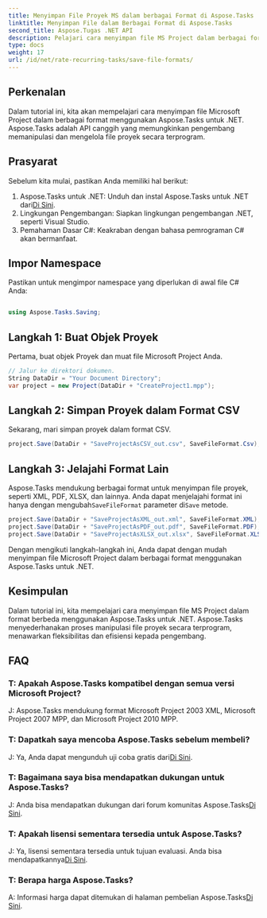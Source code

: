 ```yaml
---
title: Menyimpan File Proyek MS dalam berbagai Format di Aspose.Tasks
linktitle: Menyimpan File dalam Berbagai Format di Aspose.Tasks
second_title: Aspose.Tugas .NET API
description: Pelajari cara menyimpan file MS Project dalam berbagai format menggunakan Aspose.Tasks untuk .NET. Langkah mudah untuk manajemen proyek yang efisien.
type: docs
weight: 17
url: /id/net/rate-recurring-tasks/save-file-formats/
---
```

## Perkenalan
Dalam tutorial ini, kita akan mempelajari cara menyimpan file Microsoft Project dalam berbagai format menggunakan Aspose.Tasks untuk .NET. Aspose.Tasks adalah API canggih yang memungkinkan pengembang memanipulasi dan mengelola file proyek secara terprogram.
## Prasyarat
Sebelum kita mulai, pastikan Anda memiliki hal berikut:
1.  Aspose.Tasks untuk .NET: Unduh dan instal Aspose.Tasks untuk .NET dari[Di Sini](https://releases.aspose.com/tasks/net/).
2. Lingkungan Pengembangan: Siapkan lingkungan pengembangan .NET, seperti Visual Studio.
3. Pemahaman Dasar C#: Keakraban dengan bahasa pemrograman C# akan bermanfaat.

## Impor Namespace
Pastikan untuk mengimpor namespace yang diperlukan di awal file C# Anda:
```csharp

using Aspose.Tasks.Saving;
```
## Langkah 1: Buat Objek Proyek
Pertama, buat objek Proyek dan muat file Microsoft Project Anda.
```csharp
// Jalur ke direktori dokumen.
String DataDir = "Your Document Directory";
var project = new Project(DataDir + "CreateProject1.mpp");
```
## Langkah 2: Simpan Proyek dalam Format CSV
Sekarang, mari simpan proyek dalam format CSV. 
```csharp
project.Save(DataDir + "SaveProjectAsCSV_out.csv", SaveFileFormat.Csv);
```
## Langkah 3: Jelajahi Format Lain
 Aspose.Tasks mendukung berbagai format untuk menyimpan file proyek, seperti XML, PDF, XLSX, dan lainnya. Anda dapat menjelajahi format ini hanya dengan mengubah`SaveFileFormat` parameter di`Save` metode.
```csharp
project.Save(DataDir + "SaveProjectAsXML_out.xml", SaveFileFormat.XML);
project.Save(DataDir + "SaveProjectAsPDF_out.pdf", SaveFileFormat.PDF);
project.Save(DataDir + "SaveProjectAsXLSX_out.xlsx", SaveFileFormat.XLSX);
```
Dengan mengikuti langkah-langkah ini, Anda dapat dengan mudah menyimpan file Microsoft Project dalam berbagai format menggunakan Aspose.Tasks untuk .NET.

## Kesimpulan
Dalam tutorial ini, kita mempelajari cara menyimpan file MS Project dalam format berbeda menggunakan Aspose.Tasks untuk .NET. Aspose.Tasks menyederhanakan proses manipulasi file proyek secara terprogram, menawarkan fleksibilitas dan efisiensi kepada pengembang.
## FAQ
### T: Apakah Aspose.Tasks kompatibel dengan semua versi Microsoft Project?
J: Aspose.Tasks mendukung format Microsoft Project 2003 XML, Microsoft Project 2007 MPP, dan Microsoft Project 2010 MPP.
### T: Dapatkah saya mencoba Aspose.Tasks sebelum membeli?
 J: Ya, Anda dapat mengunduh uji coba gratis dari[Di Sini](https://releases.aspose.com/).
### T: Bagaimana saya bisa mendapatkan dukungan untuk Aspose.Tasks?
J: Anda bisa mendapatkan dukungan dari forum komunitas Aspose.Tasks[Di Sini](https://forum.aspose.com/c/tasks/15).
### T: Apakah lisensi sementara tersedia untuk Aspose.Tasks?
 J: Ya, lisensi sementara tersedia untuk tujuan evaluasi. Anda bisa mendapatkannya[Di Sini](https://purchase.aspose.com/temporary-license/).
### T: Berapa harga Aspose.Tasks?
 A: Informasi harga dapat ditemukan di halaman pembelian Aspose.Tasks[Di Sini](https://purchase.aspose.com/buy).